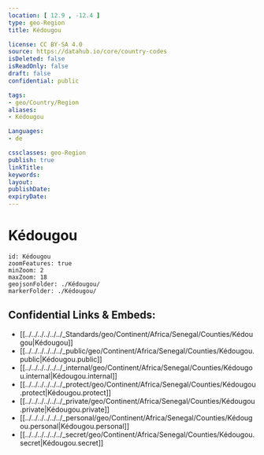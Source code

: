 ```yaml
---
location: [ 12.9 , -12.4 ] 
type: geo-Region
title: Kédougou

license: CC BY-SA 4.0
source: https://datahub.io/core/country-codes
isDeleted: false
isReadOnly: false
draft: false
confidential: public

tags:
- geo/Country/Region
aliases:
- Kédougou

Languages:
- de

cssclasses: geo-Region
publish: true
linkTitle: 
keywords: 
layout: 
publishDate: 
expiryDate: 
---
```


# Kédougou

```leaflet
id: Kédougou
zoomFeatures: true 
minZoom: 2 
maxZoom: 18
geojsonFolder: ./Kédougou/
markerFolder: ./Kédougou/
```


## Confidential Links & Embeds: 
- [[../../../../../../_Standards/geo/Continent/Africa/Senegal/Counties/Kédougou|Kédougou]] 
- [[../../../../../../_public/geo/Continent/Africa/Senegal/Counties/Kédougou.public|Kédougou.public]] 
- [[../../../../../../_internal/geo/Continent/Africa/Senegal/Counties/Kédougou.internal|Kédougou.internal]] 
- [[../../../../../../_protect/geo/Continent/Africa/Senegal/Counties/Kédougou.protect|Kédougou.protect]] 
- [[../../../../../../_private/geo/Continent/Africa/Senegal/Counties/Kédougou.private|Kédougou.private]] 
- [[../../../../../../_personal/geo/Continent/Africa/Senegal/Counties/Kédougou.personal|Kédougou.personal]] 
- [[../../../../../../_secret/geo/Continent/Africa/Senegal/Counties/Kédougou.secret|Kédougou.secret]] 

